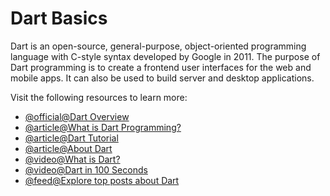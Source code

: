 # Dart Basics

Dart is an open-source, general-purpose, object-oriented programming language with C-style syntax developed by Google in 2011. The purpose of Dart programming is to create a frontend user interfaces for the web and mobile apps. It can also be used to build server and desktop applications.

Visit the following resources to learn more:

- [@official@Dart Overview](https://dart.dev/overview)
- [@article@What is Dart Programming?](https://www.javatpoint.com/flutter-dart-programming)
- [@article@Dart Tutorial](https://www.geeksforgeeks.org/dart-tutorial/)
- [@article@About Dart](https://flutterbyexample.com/lesson/about-dart)
- [@video@What is Dart?](https://www.youtube.com/watch?v=sOSd6G1qXoY)
- [@video@Dart in 100 Seconds](https://www.youtube.com/watch?v=NrO0CJCbYLA)
- [@feed@Explore top posts about Dart](https://app.daily.dev/tags/dart?ref=roadmapsh)
